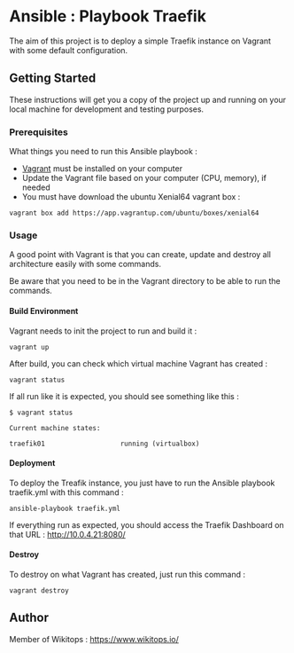 # Ansible : Playbook Traefik
The aim of this project is to deploy a simple Traefik instance on Vagrant with some default configuration.

## Getting Started

These instructions will get you a copy of the project up and running on your local machine for development and testing purposes.

### Prerequisites

What things you need to run this Ansible playbook :

* [Vagrant](https://www.vagrantup.com/docs/installation/) must be installed on your computer
* Update the Vagrant file based on your computer (CPU, memory), if needed
* You must have download the ubuntu Xenial64 vagrant box :

```
vagrant box add https://app.vagrantup.com/ubuntu/boxes/xenial64
```

### Usage

A good point with Vagrant is that you can create, update and destroy all architecture easily with some commands.

Be aware that you need to be in the Vagrant directory to be able to run the commands.

#### Build Environment

Vagrant needs to init the project to run and build it :

```
vagrant up
```

After build, you can check which virtual machine Vagrant has created :

```
vagrant status
```

If all run like it is expected, you should see something like this :

```
$ vagrant status

Current machine states:

traefik01                   running (virtualbox)
```

#### Deployment

To deploy the Treafik instance, you just have to run the Ansible playbook traefik.yml with this command :

```
ansible-playbook traefik.yml
```

If everything run as expected, you should access the Traefik Dashboard on that URL : http://10.0.4.21:8080/

#### Destroy

To destroy on what Vagrant has created, just run this command :

```
vagrant destroy
```

## Author

Member of Wikitops : https://www.wikitops.io/

